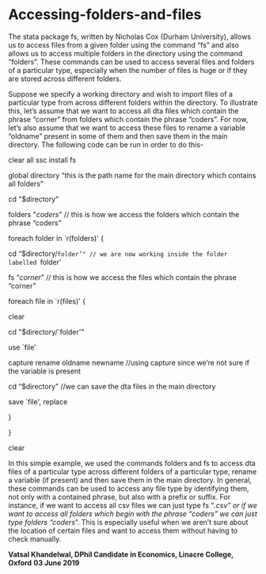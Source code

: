 # Accessing-folders-and-files
The stata package fs, written by Nicholas Cox (Durham University), allows us to access files from a given folder using the command “fs” and also allows us to access multiple folders in the directory using the command “folders”. These commands can be used to access several files and folders of a particular type, especially when the number of files is huge or if they are stored across different folders. 

Suppose we specify a working directory and wish to import files of a particular type from across different folders within the directory. To illustrate this, let’s assume that we want to access all dta files which contain the phrase “corner” from folders which contain the phrase “coders”. For now, let’s also assume that we want to access these files to rename a variable “oldname” present in some of them and then save them in the main directory. The following code can be run in order to do this- 

clear all
ssc install fs

global directory “this is the path name for the main directory which contains all folders”

cd "$directory"

folders "*coders*"  // this is how we access the folders which contain the phrase “coders” 

foreach folder in `r(folders)' {

cd “$directory/`folder’" // we are now working inside the folder labelled `folder'

fs “*corner*” // this is how we access the files which contain the phrase “corner”

foreach file in `r(files)'  {

clear

cd "$directory/`folder'"

use  `file’

capture rename oldname newname  //using capture since we’re not sure if the variable is present

cd “$directory" //we can save the dta files in the main directory 

save `file', replace 

}

}

clear

In this simple example, we used the commands folders and fs to access dta files of a particular type across different folders of a particular type, rename a variable (if present) and then save them in the main directory. In general, these commands can be used to access any file type by identifying them, not only with a contained phrase, but also with a prefix or suffix. For instance, if we want to access all csv files we can just type fs “*.csv” or if we want to access all folders which begin with the phrase “coders” we can just type folders “coders*”. This is especially useful when we aren’t sure about the location of certain files and want to access them without having to check manually. 

**Vatsal Khandelwal, DPhil Candidate in Economics, Linacre College, Oxford**
**03 June 2019**
